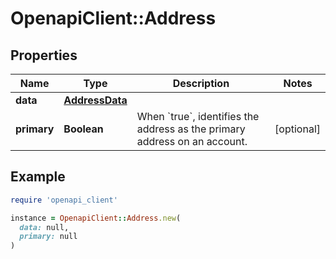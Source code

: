 # OpenapiClient::Address

## Properties

| Name | Type | Description | Notes |
| ---- | ---- | ----------- | ----- |
| **data** | [**AddressData**](AddressData.md) |  |  |
| **primary** | **Boolean** | When &#x60;true&#x60;, identifies the address as the primary address on an account. | [optional] |

## Example

```ruby
require 'openapi_client'

instance = OpenapiClient::Address.new(
  data: null,
  primary: null
)
```

